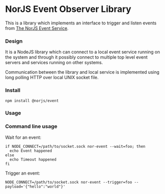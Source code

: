 # NorJS Event Observer Library

This is a library which implements an interface to trigger and listen events from 
[The NorJS Event Service](https://github.com/norjs/event-service).

### Design

It is a NodeJS library which can connect to a local event service running on the system and through 
it possibly connect to multiple top level event servers and services running on other systems. 

Communication between the library and local service is implemented using long polling HTTP over 
local UNIX socket file.

### Install

`npm install @norjs/event`

### Usage

### Command line usage

Wait for an event:

```
if NODE_CONNECT=/path/to/socket.sock nor-event --wait=foo; then
  echo Event happened
else
  echo Timeout happened
fi
```

Trigger an event:

```
NODE_CONNECT=/path/to/socket.sock nor-event --trigger=foo --payload='{"hello":"world"}'
```
